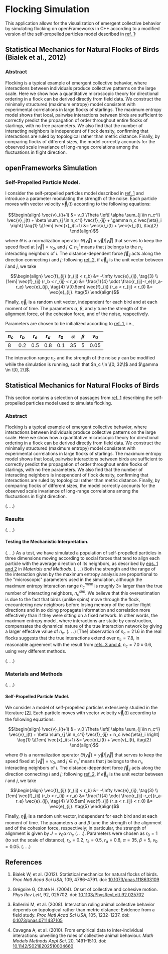 # Flocking Simulation

This application allows for the visualization of emergent collective behavior by simulating flocking on openFrameworks in C++ according to a modified version of the self-propelled particles model described in [ref. 1](#ref):

## Statistical Mechanics for Natural Flocks of Birds (Bialek et al., 2012)

### Abstract

Flocking is a typical example of emergent collective behavior, where interactions between individuals produce collective patterns on the large scale. Here we show how a quantitative microscopic theory for directional ordering in a flock can be derived directly from field data. We construct the minimally structured (maximum entropy) model consistent with experimental correlations in large flocks of starlings. The maximum entropy model shows that local, pairwise interactions between birds are sufficient to correctly predict the propagation of order throughout entire flocks of starlings, with no free parameters. We also find that the number of interacting neighbors is independent of flock density, confirming that interactions are ruled by topological rather than metric distance. Finally, by comparing flocks of different sizes, the model correctly accounts for the observed scale invariance of long-range correlations among the fluctuations in flight direction.

## openFrameworks Simulation

### Self-Propelled Particle Model.

I consider the self-propelled particles model described in [ref. 1](#ref) and introduce a parameter modulating the strength of the noise. Each particle moves with vector velocity $\vec{v}_i(t)$ according to the following equations:

<a id="eqs"/></a>
```math
\begin{align}
\vec{v}_i(t+1) &= v_0 \Theta \left[ \alpha \sum_{j \in n_c^i} \vec{v}_j(t) + \beta \sum_{j \in n_c^i} \vec{f}_{ij} + \gamma n_c \vec{\eta}_i \right] \tag{1} \\[1em]
\vec{x}_i(t+1) &= \vec{x}_i(t) + \vec{v}_i(t), \tag{2}
\end{align}
```

where $\Theta$ is a normalization operator $\Theta(\vec{y}) = \vec{y} / |\vec{y}|$ that serves to keep the speed fixed at $|\vec{v}| = v_0$, and $j \in n_c^i$ means that $j$ belongs to the $n_c$ interacting neighbors of $i$. The distance-dependent force $\vec{f}_ {ij}$ acts along the direction connecting $i$ and $j$; following [ref. 2](#ref), if $\vec{e}_ {ij}$ is the unit vector between $i$ and $j$, we take

```math
\begin{align}
\vec{f}_{ij} (r_{ij} < r_b) &= -\infty \vec{e}_{ij}, \tag{3} \\[1em]
\vec{f}_{ij} (r_b < r_{ij} < r_a) &= \frac{1}{4} \cdot \frac{r_{ij}-r_e}{r_a-r_e} \vec{e}_{ij}, \tag{4} \\[0.5em]
\vec{f}_{ij} (r_a < r_{ij} < r_0) &= \vec{e}_{ij}. \tag{5}
\end{align}
```

Finally, $\vec{\eta}_i$ is a random unit vector, independent for each bird and at each moment of time. The parameters $\alpha$, $\beta$, and $\gamma$ tune the strength of the alignment force, of the cohesion force, and of the noise, respectively.

Parameters are chosen to be initialized according to [ref. 1](#ref), i.e.,

| $n_c$ | $r_b$ | $r_e$ | $r_a$ | $r_0$ | $\alpha$ | $\beta$ | $v_0$ |
| ----  | ----- | ----- | ----- | ----- | -------- | ------- | ----- |
| 8     | 0.2   | 0.5   | 0.8   | 0.1   | 35       | 5       | 0.05  |

The interaction range $n_c$ and the strength of the noise $\gamma$ can be modified while the simulation is running, such that $n_c \in \[0, 32\]$ and $\gamma \in \[0, 2\]$.







## Statistical Mechanics for Natural Flocks of Birds

This section contains a selection of passages from [ref. 1](#ref) describing the self-propelled particles model used to simulate flocking.

### Abstract

Flocking is a typical example of emergent collective behavior, where interactions between individuals produce collective patterns on the large scale. Here we show how a quantitative microscopic theory for directional ordering in a flock can be derived directly from field data. We construct the minimally structured (maximum entropy) model consistent with experimental correlations in large flocks of starlings. The maximum entropy model shows that local, pairwise interactions between birds are sufficient to correctly predict the propagation of order throughout entire flocks of starlings, with no free parameters. We also find that the number of interacting neighbors is independent of flock density, confirming that interactions are ruled by topological rather than metric distance. Finally, by comparing flocks of different sizes, the model correctly accounts for the observed scale invariance of long-range correlations among the fluctuations in flight direction.

(. . .)

### Results

(. . .)

#### Testing the Mechanistic Interpretation.

(. . .) As a test, we have simulated a population of self-propelled particles in three dimensions moving according to social forces that tend to align each particle with the average direction of its neighbors, as described by [eqs. 1 and 2](#eqs) in _Materials and Methods_. (. . .) Both the strength and the range of the interaction given by the maximum entropy analysis are proportional to the "microscopic" parameters used in the simulation, although the maximum entropy interaction range $n_c^{mem}$ is roughly $3 \times$ larger than the true number of interacting neighbors, $n_c^{sim}$. We believe that this overestimation is due to the fact that birds (unlike spins) move through the flock, encountering new neighbors before losing memory of the earlier flight directions and in so doing propagate information and correlation more effectively than if they were sitting on a fixed network. In other words, the maximum entropy model, where interactions are static by construction, compensates the dynamical nature of the true interaction network by giving a larger effective value of $n_c$. (. . .) \[The\] observation of $n_c = 21.6$ in the real flocks suggests that the true interactions extend over $n_c = 7.8$, in reasonable agreement with the result from [refs. 3 and 4](#ref), $n_c = 7.0 \pm 0.6$, using very different methods.

(. . .)

### Materials and Methods

(. . .)

#### Self-Propelled Particle Model.

We consider a model of self-propelled particles extensively studied in the literature [\[2\]](#ref). Each particle moves with vector velocity $\vec{v}_i(t)$ according to the following equations:

<a id="eqs"/></a>
```math
\begin{align}
\vec{v}_i(t+1) &= v_0 \Theta \left[ \alpha \sum_{j \in n_c^i} \vec{v}_j(t) + \beta \sum_{j \in n_c^i} \vec{f}_{ij} + n_c \vec{\eta}_i \right] \tag{1} \\[1em]
\vec{x}_i(t+1) &= \vec{x}_i(t) + \vec{v}_i(t), \tag{2}
\end{align}
```

where $\Theta$ is a normalization operator $\Theta(\vec{y}) = \vec{y} / |\vec{y}|$ that serves to keep the speed fixed at $|\vec{v}| = v_0$, and $j \in n_c^i$ means that $j$ belongs to the $n_c$ interacting neighbors of $i$. The distance-dependent force $\vec{f}_ {ij}$ acts along the direction connecting $i$ and $j$; following [ref. 2](#ref), if $\vec{e}_ {ij}$ is the unit vector between $i$ and $j$, we take

```math
\begin{align}
\vec{f}_{ij} (r_{ij} < r_b) &= -\infty \vec{e}_{ij}, \tag{3} \\[1em]
\vec{f}_{ij} (r_b < r_{ij} < r_a) &= \frac{1}{4} \cdot \frac{r_{ij}-r_e}{r_a-r_e} \vec{e}_{ij}, \tag{4} \\[0.5em]
\vec{f}_{ij} (r_a < r_{ij} < r_0) &= \vec{e}_{ij}. \tag{5}
\end{align}
```

Finally, $\vec{\eta}_i$ is a random unit vector, independent for each bird and at each moment of time. The parameters $\alpha$ and $\beta$ tune the strength of the alignment and of the cohesion force, respectively; in particular, the strength of alignment is given by $J = v_0 \alpha ∕ n_c$ (. . .). Parameters were chosen as $r_0 = 1$ (to set the scale of distance), $r_b = 0.2$, $r_e = 0.5$, $r_a = 0.8$, $\alpha = 35$, $\beta = 5$, $v_0 = 0.05$. (. . .)

## <a id="ref"/></a> References

1. Bialek W, et al. (2012). Statistical mechanics for natural flocks of birds. _Proc Natl Acad Sci USA_, 109, 4786–4791. doi: [10.1073/pnas.1118633109](https://doi.org/10.1073/pnas.1118633109)
   
2. Grégoire G, Chaté H. (2004). Onset of collective and cohesive motion. _Phys Rev Lett_, 92, 025702. doi: [10.1103/PhysRevLett.92.025702](https://doi.org/10.1103/PhysRevLett.92.025702)

3. Ballerini M, et al. (2008). Interaction ruling animal collective behavior depends on topological rather than metric distance: Evidence from a field study. _Proc Natl Acad
Sci USA_, 105, 1232–1237. doi: [0.1073/pnas.0711437105](https://doi.org/10.1073/pnas.0711437105)

4. Cavagna A, et al. (2010). From empirical data to inter-individual interactions: unveiling the rules of collective animal behaviour. _Math Models Methods Appl Sci_, 20, 1491–1510. doi: [10.1142/S0218202510004660](https://doi.org/10.1142/S0218202510004660)
